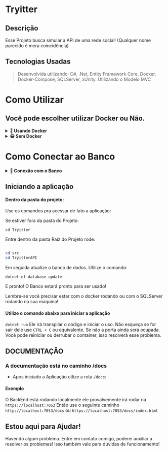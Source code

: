 # Tryitter

## Descrição
Esse Projeto busca simular a API de uma rede social! (Qualquer nome parecido é mera coincidência)

## Tecnologias Usadas

> Desenvolvida utilizando: C#, .Net, Entity Framework Core, Docker, Docker-Compose, SQLServer, xUnity. Utilizando o Modelo MVC

# Como Utilizar

## Você pode escolher utilizar Docker ou Não.

<details>
  <summary><strong>🐳 Usando Docker</strong></summary><br />
 
  > Rode o serviço `SQLServer`: entra na pasta com o comando: `cd Tryitter` e inicialize o Contêiner com o comando: `docker-compose up -d`.
  - Lembre-se de parar o `SQLServer` se estiver usando localmente na porta padrão (`1433`), a porta pode ser mudada, mas não é aconselhado que se faça. Isto é falado mais a baixo;

  <br />
  
  ### :warning: Atenção :warning:
  - É de suma importância que você *desabilite* a porta do SQLServer no seu computador antes de rodar a aplicação. Pois eles usaram a mesma porta. Claro que
  
  No Windows você pode fazer pelos *serviços*, parando o SQLServer por lá.
  
  ### :warning: **IMPORTANTE!** :warning:
  - Não mude as portas, isso pode fazer com que você não consiga conectar no banco!
</details>

<details>
  <summary><strong>😀 Sem Docker </strong></summary><br />
 Entre na pasta `Repository` e olhe o arquivo `TryitterContext.cs`.
 o método *OnConfiguring* tem as configurações pra coneção com o banco.
 
 ![image](https://user-images.githubusercontent.com/93008789/201788589-efb8ec64-6d2d-424f-b6a6-9a044c61d2e5.png)

  <br />
</details>

# Como Conectar ao Banco

<details>
  <summary><strong>🎲 Conexão com o Banco</strong></summary><br />
 
Utilizando o Docker o banco já estará criado. Sem o docker você precisará ter o SQLServer instalado na sua maquina.
É recomendado o uso do Docker e da ferramenta Azure Data Studio

## :warning: **IMPORTANTE!**

### A senha do Banco é *Password12!*

Você deve ver se o seu banco tem essas crêdenciais

![image](https://user-images.githubusercontent.com/93008789/201788589-efb8ec64-6d2d-424f-b6a6-9a044c61d2e5.png)

#### Comando para subir o Banco

Você precisa ter o `dotnet ef`

Para instalar globalmente use

`dotnet tool install --global dotnet-ef`

Link da documentação da Microsoft: https://learn.microsoft.com/pt-br/ef/core/get-started/overview/install

```C#
# Usado o PowerShell

dotnet ef database update
```

# Usado o Sheel do Visual Studio
```PowerShell

Update-Database
```
</details>


## Iniciando a aplicação

#### Dentro da pasta do projeto:
Use os comandos pra acessar de fato a aplicação:

Se estiver fora da pasta do Projeto:

`cd Tryitter`

Entre dentro da pasta Raiz do Projeto rode:

```PowerShell

cd src 
cd TryitterAPI
```

Em seguida atualize o banco de dados. Utilize o comando:

`dotnet ef database update`

E pronto! O Banco estará pronto para ser usado!

Lembre-se você precisar estar com o docker rodando ou com o SQLServer rodando na sua maquina!

#### Utilize o comando abaixo para iniciar a aplicação
`dotnet run`
Ele irá transpilar o código e iniciar o uso. Não esqueça se for sair dele use `CTRL + C` ou equivalente. Se não a porta ainda será ocupada.
Você pode reiniciar ou derrubar o container, isso resolverá esse problema.

## DOCUMENTAÇÃO

### A documentação está no caminho /docs

 - Após iniciado a Aplicação utlize a rota `/docs`:
 #### Exemplo
 
 O BackEnd está rodando localmente ele provalvemente irá rodar na `https://localhost:7053`
 Então use o seguinte caminho `http://localhost:7053/docs` ou `https://localhost:7053/docs/index.html`
 
## Estou aqui para Ajudar!
Havendo algum problema. Entre em contato comigo, poderei auxiliar a resolver os problemas!
Isso também vale para dúvidas de funcionamento!
